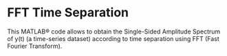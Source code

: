 # FFT Time Separation

This MATLAB® code allows to obtain the Single-Sided Amplitude Spectrum of y(t) (a time-series dataset) according to time separation using FFT (Fast Fourier Transform).
